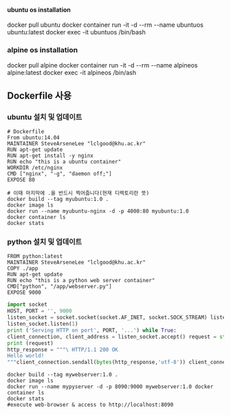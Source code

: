 #### ubuntu os installation
docker pull ubuntu
docker container run -it -d --rm --name ubuntuos ubuntu:latest
docker exec -it ubuntuos /bin/bash

### alpine os installation
docker pull alpine
docker container run -it -d --rm --name alpineos alpine:latest
docker exec -it alpineos /bin/ash

## Dockerfile 사용
### ubuntu 설치 및 업데이트
```docker
# Dockerfile
From ubuntu:14.04
MAINTAINER SteveArseneLee "lclgood@khu.ac.kr"
RUN apt-get update
RUN apt-get install -y nginx
RUN echo "this is a ubuntu container"
WORKDIR /etc/nginx
CMD ["nginx", "-g", "daemon off;"]
EXPOSE 80
```
```shell
# 이때 마지막에 .을 반드시 찍어줍니다(현재 디렉토리란 뜻)
docker build --tag myubuntu:1.0 .
docker image ls
docker run --name myubuntu-nginx -d -p 4000:80 myubuntu:1.0
docker container ls
docker stats
```
### python 설치 및 업데이트
```docker
FROM python:latest
MAINTAINER SteveArseneLee "lclgood@khu.ac.kr"
COPY ./app
RUN apt-get update
RUN echo "this is a python web server container"
CMD["python", "/app/webserver.py"]
EXPOSE 9000
```
```python
import socket
HOST, PORT = '', 9000
listen_socket = socket.socket(socket.AF_INET, socket.SOCK_STREAM) listen_socket.setsockopt(socket.SOL_SOCKET, socket.SO_REUSEADDR, 1) listen_socket.bind((HOST, PORT))
listen_socket.listen(1)
print ('Serving HTTP on port', PORT, '...') while True:
client_connection, client_address = listen_socket.accept() request = str(client_connection.recv(1024),'utf-8')
print (request)
http_response = """\ HTTP/1.1 200 OK
Hello world!
"""client_connection.sendall(bytes(http_response,'utf-8')) client_connection.close()
```
```shell
docker build --tag mywebserver:1.0 .
docker image ls
docker run --name mypyserver -d -p 8090:9000 mywebserver:1.0 docker container ls
docker stats
#execute web-browser & access to http://localhost:8090
```
